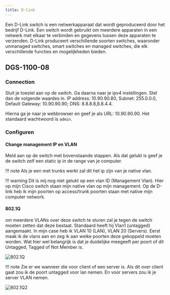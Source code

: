 ```yaml
---
title: D-link
---
```


Een D-Link switch is een netwerkapparaat dat wordt geproduceerd door het bedrijf D-Link. Een switch wordt gebruikt om meerdere apparaten in een netwerk met elkaar te verbinden en gegevens tussen deze apparaten te verzenden. D-Link produceert verschillende soorten switches, waaronder unmanaged switches, smart switches en managed switches, die elk verschillende functies en mogelijkheden bieden.

## DGS-1100-08

### Connection

Sluit je toestel aan op de switch. Ga daarna naar je ipv4 instellingen. Stel dan de volgende waardes in.
IP address: 10.90.90.80, Subnet: 255.0.0.0, Default Gateway: 10.90.90.90; DNS: 8.8.8.8,8.8.4.4.

Hierna ga je naar je webbrowser en geef je als URL: 10.90.90.90.
Het standaard wachtwoord is `admin`.

### Configuren

#### Change management IP en VLAN

Meld aan op de switch met bovenstaande stappen. Als dat gelukt is geef je de switch zelf een static ip in de range van je computer.

!!! note
    Als je een met trunks werkt zal dit het ip zijn van je native vlan.

!!! warning
    Dit is mij nog niet gelukt op een vlan ID (Management Vlan).
    Hier op mijn Cisco switch staan mijn native vlan op mijn management. Op de D-link heb ik mijn poorten op access/trunk poorten staan met native mijn computer network.

#### 802.1Q

om meerdere VLANs over deze switch te sturen zal je tegen de switch moeten zetten dat deze bestaat.
Standaard heeft hij Vlan1 (untagged) aangemaakt. In mijn case heb ik VLAN 10 (LAN), VLAN 20 (Servers).
Eerst maak ik de vlans aan en zeg ik aan welke poorten deze gekoppeld moeten worden. Wat hier wel belangrijk is dat je duidelijke meegeeft per poort of dit Untagged, Tagged of Not Member is.

![802.1Q](../_assets/images/d_link_.1q.png)

!!! note
    Zie er we wanneer die voor client of een server is. Als dit over client gaat zou ik de poort untagged voor lan nemen. En voor servers zou ik je server VLAN nemen.

![802.1Q2](../_assets/images/d_link_802.1q2.png)
